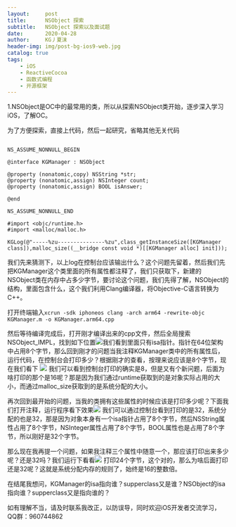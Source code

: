 ```yaml
---
layout:     post
title:      NSObject 探索
subtitle:   NSObject 探索以及面试题
date:       2020-04-28
author:     KG丿夏沫
header-img: img/post-bg-ios9-web.jpg
catalog: true
tags:
    - iOS
    - ReactiveCocoa
    - 函数式编程
    - 开源框架
---
```


1.NSObject是OC中的最常用的类，所以从探索NSObject类开始，逐步深入学习iOS，了解OC。

为了方便探索，直接上代码，然后一起研究，省略其他无关代码

``` #import <Foundation/Foundation.h>

NS_ASSUME_NONNULL_BEGIN

@interface KGManager : NSObject

@property (nonatomic,copy) NSString *str;
@property (nonatomic,assign) NSInteger count;
@property (nonatomic,assign) BOOL isAnswer;

@end

NS_ASSUME_NONNULL_END

#import <objc/runtime.h>
#import <malloc/malloc.h>

KGLog(@"-----%zu---------------%zu",class_getInstanceSize([KGManager class]),malloc_size((__bridge const void *)[[KGManager alloc] init]));

```

我们先来猜测下，以上log在控制台应该输出什么？这个问题先留着，然后我们先把KGManager这个类里面的所有属性都注释了，我们只获取下，新建的NSObject类在内存中占多少字节，要讨论这个问题，我们先得了解，NSObject的结构，里面包含什么，这个我们利用Clang编译器，将Objective-C语言转换为C++。

打开终端输入```xcrun -sdk iphoneos clang -arch arm64 -rewrite-objc KGManager.m -o KGManager.arm64.cpp```

然后等待编译完成后，打开刚才编译出来的cpp文件，然后全局搜索NSObject_IMPL，找到如下位置<img src="http://chuantu.xyz/t6/731/1588212474x3703728804.png">我们看到里面只有isa指针。指针在64位架构中占用8个字节，那么回到刚才的问题当我注释KGManager类中的所有属性后，运行代码，在控制台会打印多少？根据刚才的查看，按理来说应该是8个字节，现在我们看下
<img src="http://chuantu.xyz/t6/731/1588212705x3661913030.png">
我们可以看到控制台打印的确实是8，但是又有个新问题，后面为啥打印的那个是16呢？那是因为我们通过runtime获取到的是对象实际占用的大小，而通过malloc_size获取到的是系统分配的大小。

再次回到最开始的问题，当我的类拥有这些属性的时候应该是打印多少呢？下面我们打开注释，运行程序看下效果<img src="http://chuantu.xyz/t6/731/1588212786x3661913030.png">
我们可以通过控制台看到打印的是32，系统分配的也是32，那是因为对象本身有一个isa指针占用了8个字节，然后NSString属性占用了8个字节，NSInteger属性占用了8个字节，BOOL属性也是占用了8个字节，所以刚好是32个字节。

那么现在我再提一个问题，如果我注释三个属性中随意一个，那应该打印出来多少呢？还是32吗？我们运行下看看<img src="http://chuantu.xyz/t6/731/1588212840x3703728804.png">
打印24个字节，这个对的，那么为啥后面打印还是32呢？这就是系统分配内存的规则了，始终是16的整数倍。

在结尾我想问，KGManager的isa指向谁？supperclass又是谁？NSObject的isa指向谁？supperclass又是指向谁的？

如有理解不当，请及时联系我改正，以防误导，同时欢迎iOS开发者交流学习，QQ群：960744862